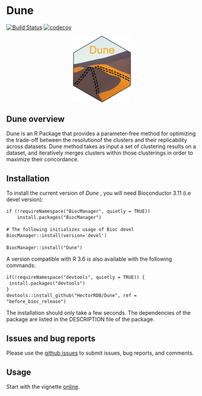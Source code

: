 # Dune

<!-- badges: start -->
  [![Build Status](https://travis-ci.com/HectorRDB/Dune.svg?token=zVqScmB6wvrS9ZJSK57p&branch=before_bioc_release)](https://travis-ci.com/HectorRDB/Dune) [![codecov](https://codecov.io/gh/HectorRDB/Dune/branch/master/graph/badge.svg?token=snxfXtj87B)](https://codecov.io/gh/HectorRDB/Dune)
<!-- badges: end -->

<p align="center">
  <img src="vignettes/logo.png" width="30%"/>
</p>

## Dune overview

Dune is an R Package that provides a parameter-free method for optimizing the trade-off between the resolutionof the clusters and their replicability across datasets. Dune  method takes as input a set of clustering results on a dataset, and iteratively merges clusters within those clusterings in order to maximize their concordance.  


## Installation

To install the current version of *Dune* , you will need Bioconductor 3.11 (i.e devel version):

```
if (!requireNamespace("BiocManager", quietly = TRUE))
    install.packages("BiocManager")

# The following initializes usage of Bioc devel
BiocManager::install(version='devel')

BiocManager::install("Dune")
```
A version compatible with R 3.6 is also available with the following commands:

```
if(!requireNamespace("devtools", quietly = TRUE)) {
 install.packages("devtools") 
}
devtools::install_github("HectorRDB/Dune", ref = "before_bioc_release")
```

The installation should only take a few seconds.
The dependencies of the package are listed in the DESCRIPTION file of the package.

## Issues and bug reports

Please use the [github issues](https://github.com/HectorRDB/Dune/issues) to submit issues, bug reports, and comments.

## Usage 

Start with the vignette [online](https://hectorRDB.github.io/Dune/articles/Dune.html).
